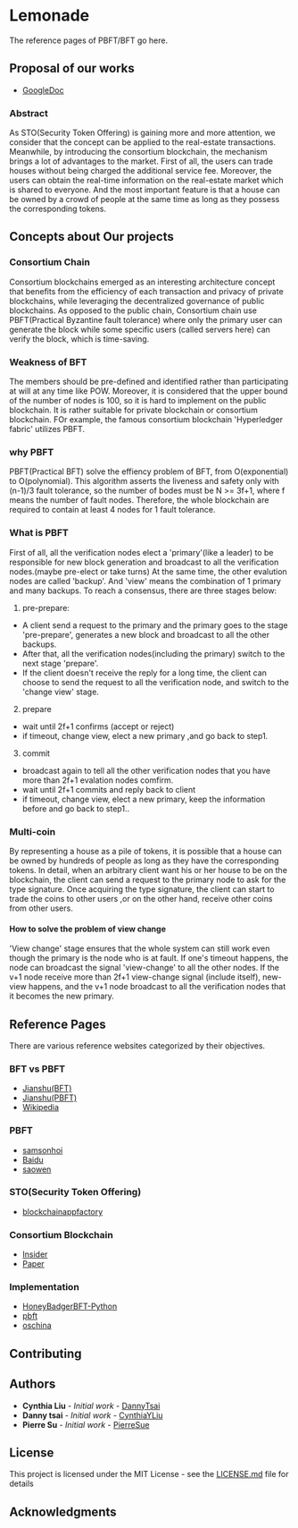 # Lemonade

The  reference pages of PBFT/BFT go here.


## Proposal of our works
* [GoogleDoc](https://docs.google.com/document/d/1ZApj2F91H3XlKshC2FbxyRc39nQODNzGCMPabv3QAhE/edit?fbclid=IwAR0j2m9nXTKY7zaGl7bshuHgs3M6v_-9oztuuhc_9ooqvWoqJfTMNJhpB7E)

### Abstract
As STO(Security Token Offering) is gaining more and more attention, we consider that the concept can be applied to the real-estate transactions. Meanwhile, by introducing the consortium blockchain, the mechanism brings a lot of advantages to the market. First of all, the users can trade houses without being charged the additional service fee. Moreover, the users can obtain the real-time information on the real-estate market which is shared to everyone. And the most important feature is that a house can be owned by a crowd of people at the same time as long as they possess the corresponding tokens.

## Concepts about Our projects

### Consortium Chain
Consortium blockchains emerged as an interesting architecture concept that benefits from the efficiency of each transaction and privacy of private blockchains, while leveraging the decentralized governance of public blockchains. As opposed to the public chain, Consortium chain use PBFT(Practical Byzantine fault tolerance) where only the primary user can generate the block while some specific users (called servers here) can verify the block, which is time-saving.

### Weakness of BFT
The members should be pre-defined and identified rather than participating at will at any time like POW. Moreover, it is considered that the upper bound of the number of nodes is 100, so it is hard to implement on the public blockchain. It is rather suitable for private blockchain or consortium blockchain. FOr example, the famous consortium blockchain 'Hyperledger fabric' utilizes PBFT. 

### why PBFT
PBFT(Practical BFT) solve the effiency problem of BFT, from O(exponential) to O(polynomial). This algorithm asserts the liveness and safety only with (n-1)/3 fault tolerance, so the number of bodes must be N >= 3f+1, where f means the number of fault nodes. Therefore, the whole blockchain are required to contain at least 4 nodes for 1 fault tolerance.

### What is PBFT

First of all, all the verification nodes elect a 'primary'(like a leader) to be responsible for new block generation and broadcast to all the verification nodes.(maybe pre-elect or take turns) At the same time, the other evalution nodes are called 'backup'. And 'view' means the combination of 1 primary and many backups. To reach a consensus, there are three stages below:

1. pre-prepare:
  * A client send a request to the primary and the primary goes to the stage 'pre-prepare', generates a new block and broadcast to all the other backups.
  * After that, all the verification nodes(including the primary) switch to the next stage 'prepare'.
  * If the client doesn't receive the reply for a long time, the client can choose to send the request to all the verification node, and switch to the 'change view' stage.

2. prepare
  * wait until 2f+1 confirms (accept or reject)
  * if timeout, change view, elect a new primary ,and go back to step1.

3. commit
  * broadcast again to tell all the other verification nodes that you have more than 2f+1 evalation nodes comfirm.
  * wait until 2f+1 commits and reply back to client
  * if timeout, change view, elect a new primary, keep the information before and go back to step1..

### Multi-coin
By representing a house as a pile of tokens, it is possible that a house can be owned by hundreds of people as long as they have the corresponding tokens. In detail, when an arbitrary client want his or her house to be on the blockchain, the client can send a request to the primary node to ask for the type signature. Once acquiring the type signature, the client can start to trade the coins to other users ,or on the other hand, receive other coins from other users.

#### How to solve the problem of view change 

'View change' stage ensures that the whole system can still work even though the primary is the node who is at fault. If one's timeout happens, the node can broadcast the signal 'view-change' to all the other nodes. If the v+1 node receive more than 2f+1 view-change signal (include itself), new-view happens, and the v+1 node broadcast to all the verification nodes that it becomes the new primary.

## Reference Pages

There are various reference websites categorized by their objectives. 

### BFT vs PBFT
* [Jianshu(BFT)](https://www.jianshu.com/p/5d10cf62d942?fbclid=IwAR3fbBwpbP7Fp3q_Q62EzZozlktIVotQzdpi3g55kdSVsgfoPhR9_oPmmS8)
* [Jianshu(PBFT)](https://www.jianshu.com/p/fb5edf031afd)
* [Wikipedia](https://zh.wikipedia.org/wiki/%E6%8B%9C%E5%8D%A0%E5%BA%AD%E5%B0%86%E5%86%9B%E9%97%AE%E9%A2%98)

### PBFT
* [samsonhoi](https://www.samsonhoi.com/570/blockchain-pbft?fbclid=IwAR09yIO8ZefBw4HyDpDH-9qYwobxeDchqhO-SX5O4DEpQki-rMz3N6BUqfA)
* [Baidu](https://baike.baidu.com/item/%E6%8B%9C%E5%8D%A0%E5%BA%AD%E5%B0%86%E5%86%9B%E9%97%AE%E9%A2%98?fbclid=IwAR3hlrfV8X5zhO_Dfa6BBHfzfdHOsEjIU-_XbuuQS2ZrqCk5x3DWqpKSTEQ)
* [saowen](https://hk.saowen.com/a/a92ab374b7ce3366948dae182747f662919efd7282dc87cad75ec32470d98a40)

### STO(Security Token Offering)
* [blockchainappfactory](https://www.blockchainappfactory.com/security-token-offering-services)

### Consortium Blockchain
* [Insider](https://www.inside.com.tw/article/14233-consortium-blockchain-b2b-bitcoin-peer?fbclid=IwAR0e4Ih6ALkTQ2l6hjSzPh9-seJCxZ5NHoyacIxe3D-lgyyeHnN3hgt9Cws)
* [Paper](https://www.thinkmind.org/download.php?articleid=tele_v11_n12_2018_5)

### Implementation
* [HoneyBadgerBFT-Python](https://github.com/initc3/HoneyBadgerBFT-Python/)
* [pbft](https://github.com/luckydonald/pbft)
* [oschina](https://my.oschina.net/andylo25/blog/1831043)


## Contributing


## Authors

* **Cynthia Liu** - *Initial work* - [DannyTsai](https://github.com/Chung-Hung)
* **Danny tsai** - *Initial work* - [CynthiaYLiu](https://github.com/CynthiaYLiu)
* **Pierre Su** - *Initial work* - [PierreSue](https://github.com/PierreSue)

## License

This project is licensed under the MIT License - see the [LICENSE.md](LICENSE.md) file for details

## Acknowledgments

